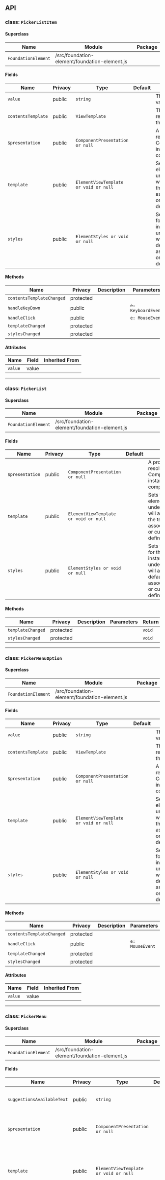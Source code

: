 <!-- ---
id: text-field
title: fast-text-field
sidebar_label: text-field
custom_edit_url: https://github.com/microsoft/fast/edit/master/packages/web-components/fast-foundation/src/text-field/README.md
---

An implementation of a [text field](https://developer.mozilla.org/en-US/docs/Web/HTML/Element/Input/text) as a form-connected web-component. The `fast-text-field` supports two visual appearances, outline and filled, with the control defaulting to the outline appearance.



:::note
This component filters out slotted _text_ nodes that are only white space to properly hide the label when the label is not in use.
:::
## Usage

```html live
<fast-design-system-provider use-defaults>
    <fast-text-field appearance="filled" placeholder="user@email.com">Email</fast-text-field>
</fast-design-system-provider>
```

## Applying custom styles

```ts
import { customElement } from "@microsoft/fast-element";
import { TextFieldTemplate as template, TextField } from "@microsoft/fast-foundation";
import { TextFieldStyles as styles } from "./text-field.styles";

@customElement({
    name: "fast-text-field",
    template,
    styles,
    shadowOptions: {
        delegatesFocus: true,
    },
})
export class FASTTextField extends TextField {}
``` -->

## API



### class: `PickerListItem`

#### Superclass

| Name                | Module                                        | Package |
| ------------------- | --------------------------------------------- | ------- |
| `FoundationElement` | /src/foundation-element/foundation-element.js |         |

#### Fields

| Name               | Privacy | Type                                  | Default | Description                                                                                                                                                                         | Inherited From    |
| ------------------ | ------- | ------------------------------------- | ------- | ----------------------------------------------------------------------------------------------------------------------------------------------------------------------------------- | ----------------- |
| `value`            | public  | `string`                              |         | The underlying string value of the item                                                                                                                                             |                   |
| `contentsTemplate` | public  | `ViewTemplate`                        |         | The template used to render the contents of the list item                                                                                                                           |                   |
| `$presentation`    | public  | `ComponentPresentation or null`       |         | A property which resolves the ComponentPresentation instance for the current component.                                                                                             | FoundationElement |
| `template`         | public  | `ElementViewTemplate or void or null` |         | Sets the template of the element instance. When undefined, the element will attempt to resolve the template from the associated presentation or custom element definition.          | FoundationElement |
| `styles`           | public  | `ElementStyles or void or null`       |         | Sets the default styles for the element instance. When undefined, the element will attempt to resolve default styles from the associated presentation or custom element definition. | FoundationElement |

#### Methods

| Name                      | Privacy   | Description | Parameters         | Return    | Inherited From    |
| ------------------------- | --------- | ----------- | ------------------ | --------- | ----------------- |
| `contentsTemplateChanged` | protected |             |                    | `void`    |                   |
| `handleKeyDown`           | public    |             | `e: KeyboardEvent` | `boolean` |                   |
| `handleClick`             | public    |             | `e: MouseEvent`    | `boolean` |                   |
| `templateChanged`         | protected |             |                    | `void`    | FoundationElement |
| `stylesChanged`           | protected |             |                    | `void`    | FoundationElement |

#### Attributes

| Name    | Field | Inherited From |
| ------- | ----- | -------------- |
| `value` | value |                |

<hr/>



### class: `PickerList`

#### Superclass

| Name                | Module                                        | Package |
| ------------------- | --------------------------------------------- | ------- |
| `FoundationElement` | /src/foundation-element/foundation-element.js |         |

#### Fields

| Name            | Privacy | Type                                  | Default | Description                                                                                                                                                                         | Inherited From    |
| --------------- | ------- | ------------------------------------- | ------- | ----------------------------------------------------------------------------------------------------------------------------------------------------------------------------------- | ----------------- |
| `$presentation` | public  | `ComponentPresentation or null`       |         | A property which resolves the ComponentPresentation instance for the current component.                                                                                             | FoundationElement |
| `template`      | public  | `ElementViewTemplate or void or null` |         | Sets the template of the element instance. When undefined, the element will attempt to resolve the template from the associated presentation or custom element definition.          | FoundationElement |
| `styles`        | public  | `ElementStyles or void or null`       |         | Sets the default styles for the element instance. When undefined, the element will attempt to resolve default styles from the associated presentation or custom element definition. | FoundationElement |

#### Methods

| Name              | Privacy   | Description | Parameters | Return | Inherited From    |
| ----------------- | --------- | ----------- | ---------- | ------ | ----------------- |
| `templateChanged` | protected |             |            | `void` | FoundationElement |
| `stylesChanged`   | protected |             |            | `void` | FoundationElement |

<hr/>



### class: `PickerMenuOption`

#### Superclass

| Name                | Module                                        | Package |
| ------------------- | --------------------------------------------- | ------- |
| `FoundationElement` | /src/foundation-element/foundation-element.js |         |

#### Fields

| Name               | Privacy | Type                                  | Default | Description                                                                                                                                                                         | Inherited From    |
| ------------------ | ------- | ------------------------------------- | ------- | ----------------------------------------------------------------------------------------------------------------------------------------------------------------------------------- | ----------------- |
| `value`            | public  | `string`                              |         | The underlying string value of the item                                                                                                                                             |                   |
| `contentsTemplate` | public  | `ViewTemplate`                        |         | The template used to render the contents of the list item                                                                                                                           |                   |
| `$presentation`    | public  | `ComponentPresentation or null`       |         | A property which resolves the ComponentPresentation instance for the current component.                                                                                             | FoundationElement |
| `template`         | public  | `ElementViewTemplate or void or null` |         | Sets the template of the element instance. When undefined, the element will attempt to resolve the template from the associated presentation or custom element definition.          | FoundationElement |
| `styles`           | public  | `ElementStyles or void or null`       |         | Sets the default styles for the element instance. When undefined, the element will attempt to resolve default styles from the associated presentation or custom element definition. | FoundationElement |

#### Methods

| Name                      | Privacy   | Description | Parameters      | Return    | Inherited From    |
| ------------------------- | --------- | ----------- | --------------- | --------- | ----------------- |
| `contentsTemplateChanged` | protected |             |                 | `void`    |                   |
| `handleClick`             | public    |             | `e: MouseEvent` | `boolean` |                   |
| `templateChanged`         | protected |             |                 | `void`    | FoundationElement |
| `stylesChanged`           | protected |             |                 | `void`    | FoundationElement |

#### Attributes

| Name    | Field | Inherited From |
| ------- | ----- | -------------- |
| `value` | value |                |

<hr/>



### class: `PickerMenu`

#### Superclass

| Name                | Module                                        | Package |
| ------------------- | --------------------------------------------- | ------- |
| `FoundationElement` | /src/foundation-element/foundation-element.js |         |

#### Fields

| Name                       | Privacy | Type                                  | Default | Description                                                                                                                                                                         | Inherited From    |
| -------------------------- | ------- | ------------------------------------- | ------- | ----------------------------------------------------------------------------------------------------------------------------------------------------------------------------------- | ----------------- |
| `suggestionsAvailableText` | public  | `string`                              |         | Text to display to assistive technology when suggestions are available                                                                                                              |                   |
| `$presentation`            | public  | `ComponentPresentation or null`       |         | A property which resolves the ComponentPresentation instance for the current component.                                                                                             | FoundationElement |
| `template`                 | public  | `ElementViewTemplate or void or null` |         | Sets the template of the element instance. When undefined, the element will attempt to resolve the template from the associated presentation or custom element definition.          | FoundationElement |
| `styles`                   | public  | `ElementStyles or void or null`       |         | Sets the default styles for the element instance. When undefined, the element will attempt to resolve default styles from the associated presentation or custom element definition. | FoundationElement |

#### Methods

| Name                    | Privacy   | Description | Parameters | Return | Inherited From    |
| ----------------------- | --------- | ----------- | ---------- | ------ | ----------------- |
| `menuElementsChanged`   | public    |             |            | `void` |                   |
| `headerElementsChanged` | public    |             |            | `void` |                   |
| `footerElementsChanged` | public    |             |            | `void` |                   |
| `templateChanged`       | protected |             |            | `void` | FoundationElement |
| `stylesChanged`         | protected |             |            | `void` | FoundationElement |

<hr/>



### class: `Picker`

#### Superclass

| Name                   | Module                                | Package |
| ---------------------- | ------------------------------------- | ------- |
| `FormAssociatedPicker` | /src/picker/picker.form-associated.js |         |

#### Fields

| Name                         | Privacy | Type                                  | Default                      | Description                                                                                                                                                                         | Inherited From       |
| ---------------------------- | ------- | ------------------------------------- | ---------------------------- | ----------------------------------------------------------------------------------------------------------------------------------------------------------------------------------- | -------------------- |
| `selection`                  | public  | `string`                              | `""`                         | Currently selected items. Comma delineated string ie. "apples,oranges".                                                                                                             |                      |
| `options`                    | public  | `string`                              |                              | Currently available options. Comma delineated string ie. "apples,oranges".                                                                                                          |                      |
| `filterSelected`             | public  | `boolean`                             | `true`                       | Whether the component should remove an option from the list when it is in the selection                                                                                             |                      |
| `filterQuery`                | public  | `boolean`                             | `true`                       | Whether the component should remove options based on the current query                                                                                                              |                      |
| `maxSelected`                | public  | `number or undefined`                 |                              | The maximum number of items that can be selected.                                                                                                                                   |                      |
| `noSuggestionsText`          | public  | `string`                              | `"No suggestions available"` | The text to present to assistive technolgies when no suggestions are available.                                                                                                     |                      |
| `suggestionsAvailableText`   | public  | `string`                              | `"Suggestions available"`    | The text to present to assistive technolgies when suggestions are available.                                                                                                        |                      |
| `loadingText`                | public  | `string`                              | `"Loading suggestions"`      | The text to present to assistive technologies when suggestions are loading.                                                                                                         |                      |
| `label`                      | public  | `string`                              |                              | Applied to the aria-label attribute of the input element                                                                                                                            |                      |
| `labelledBy`                 | public  | `string`                              |                              | Applied to the aria-labelledby attribute of the input element                                                                                                                       |                      |
| `placeholder`                | public  | `string`                              |                              | Applied to the placeholder attribute of the input element                                                                                                                           |                      |
| `menuPlacement`              | public  | `menuConfigs`                         | `"bottom-fill"`              | Controls menu placement                                                                                                                                                             |                      |
| `showLoading`                | public  | `boolean`                             | `false`                      | Whether to display a loading state if the menu is opened.                                                                                                                           |                      |
| `listItemTemplate`           | public  | `ViewTemplate`                        |                              | Template used to generate selected items. This is used in a repeat directive.                                                                                                       |                      |
| `defaultListItemTemplate`    | public  | `ViewTemplate or undefined`           |                              | Default template to use for selected items (usually specified in the component template). This is used in a repeat directive.                                                       |                      |
| `menuOptionTemplate`         | public  | `ViewTemplate`                        |                              | Template to use for available options. This is used in a repeat directive.                                                                                                          |                      |
| `defaultMenuOptionTemplate`  | public  | `ViewTemplate or undefined`           |                              | Default template to use for available options (usually specified in the template). This is used in a repeat directive.                                                              |                      |
| `listItemContentsTemplate`   | public  | `ViewTemplate`                        |                              | Template to use for the contents of a selected list item                                                                                                                            |                      |
| `menuOptionContentsTemplate` | public  | `ViewTemplate`                        |                              | Template to use for the contents of menu options                                                                                                                                    |                      |
| `optionsList`                | public  | `string[]`                            | `[]`                         | Current list of options in array form                                                                                                                                               |                      |
| `query`                      | public  | `string`                              |                              | The text value currently in the input field                                                                                                                                         |                      |
| `itemsPlaceholderElement`    | public  | `Node`                                |                              | Reference to the placeholder element for the repeat directive                                                                                                                       |                      |
| `proxy`                      |         |                                       |                              |                                                                                                                                                                                     | FormAssociatedPicker |
| `$presentation`              | public  | `ComponentPresentation or null`       |                              | A property which resolves the ComponentPresentation instance for the current component.                                                                                             | FoundationElement    |
| `template`                   | public  | `ElementViewTemplate or void or null` |                              | Sets the template of the element instance. When undefined, the element will attempt to resolve the template from the associated presentation or custom element definition.          | FoundationElement    |
| `styles`                     | public  | `ElementStyles or void or null`       |                              | Sets the default styles for the element instance. When undefined, the element will attempt to resolve default styles from the associated presentation or custom element definition. | FoundationElement    |

#### Methods

| Name                               | Privacy   | Description                                                   | Parameters         | Return    | Inherited From    |
| ---------------------------------- | --------- | ------------------------------------------------------------- | ------------------ | --------- | ----------------- |
| `selectionChanged`                 | protected |                                                               |                    | `void`    |                   |
| `optionsChanged`                   | protected |                                                               |                    | `void`    |                   |
| `menuPlacementChanged`             | protected |                                                               |                    | `void`    |                   |
| `showLoadingChanged`               | protected |                                                               |                    | `void`    |                   |
| `listItemTemplateChanged`          | protected |                                                               |                    | `void`    |                   |
| `defaultListItemTemplateChanged`   | protected |                                                               |                    | `void`    |                   |
| `menuOptionTemplateChanged`        | protected |                                                               |                    | `void`    |                   |
| `defaultMenuOptionTemplateChanged` | protected |                                                               |                    | `void`    |                   |
| `queryChanged`                     | protected |                                                               |                    | `void`    |                   |
| `filteredOptionsListChanged`       | protected |                                                               |                    | `void`    |                   |
| `flyoutOpenChanged`                | protected |                                                               |                    | `void`    |                   |
| `focus`                            | public    | Move focus to the input element                               |                    |           |                   |
| `handleKeyDown`                    | public    | Handle key down events.                                       | `e: KeyboardEvent` | `boolean` |                   |
| `handleFocusIn`                    | public    | Handle focus in events.                                       | `e: FocusEvent`    | `boolean` |                   |
| `handleFocusOut`                   | public    | Handle focus out events.                                      | `e: FocusEvent`    | `boolean` |                   |
| `handleSelectionChange`            | public    | The list of selected items has changed                        |                    | `void`    |                   |
| `handleRegionLoaded`               | public    | Anchored region is loaded, menu and options exist in the DOM. | `e: Event`         | `void`    |                   |
| `handleItemInvoke`                 | public    | A list item has been invoked.                                 | `e: Event`         | `boolean` |                   |
| `handleOptionInvoke`               | public    | A menu option has been invoked.                               | `e: Event`         | `boolean` |                   |
| `templateChanged`                  | protected |                                                               |                    | `void`    | FoundationElement |
| `stylesChanged`                    | protected |                                                               |                    | `void`    | FoundationElement |

#### Attributes

| Name                         | Field                    | Inherited From |
| ---------------------------- | ------------------------ | -------------- |
| `selection`                  | selection                |                |
| `options`                    | options                  |                |
| `filter-selected`            | filterSelected           |                |
| `filter-query`               | filterQuery              |                |
| `max-selected`               | maxSelected              |                |
| `no-suggestions-text`        | noSuggestionsText        |                |
| `suggestions-available-text` | suggestionsAvailableText |                |
| `loading-text`               | loadingText              |                |
| `label`                      | label                    |                |
| `labelledby`                 | labelledBy               |                |
| `placeholder`                | placeholder              |                |
| `menu-placement`             | menuPlacement            |                |

<hr/>


